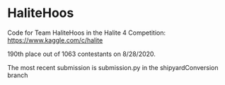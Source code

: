 # HaliteHoos

Code for Team HaliteHoos in the Halite 4 Competition: https://www.kaggle.com/c/halite

190th place out of 1063 contestants on 8/28/2020.

The most recent submission is submission.py in the shipyardConversion branch

